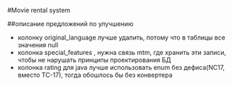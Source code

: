 #Movie rental system

##описание предложений по улучшению
- колонку original_language лучше удалить, потому что в таблицы все значения null
- колонка special_features , нужна связь mtm, где хранить эти записи, чтобы не нарушать принципы проектирования БД
- колонка rating для java лучше использовать enum без дефиса(NC17, вместо ТС-17), тогда обошлось бы без конвертера